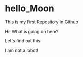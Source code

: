 # hello_Moon

This is my First Repository in Github

Hi! What is going on here?

Let's find out this.

I am not a robot!
